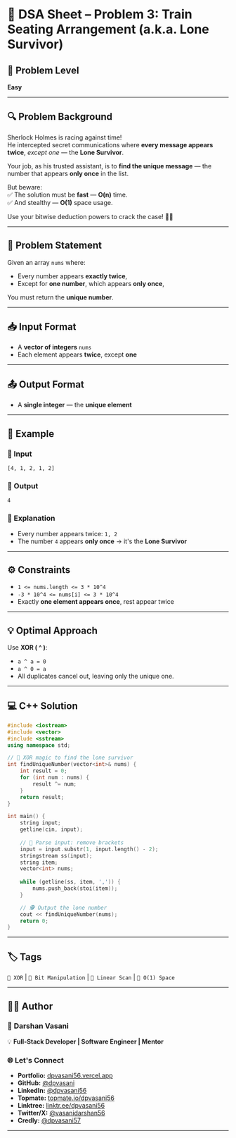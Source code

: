 # 🚂 DSA Sheet – Problem 3: Train Seating Arrangement (a.k.a. Lone Survivor)

## 🎯 Problem Level  
**Easy**

---

## 🔍 Problem Background  

Sherlock Holmes is racing against time!  
He intercepted secret communications where **every message appears twice**, *except one* — the **Lone Survivor**.  

Your job, as his trusted assistant, is to **find the unique message** — the number that appears **only once** in the list.  

But beware:  
✅ The solution must be **fast** — **O(n)** time.  
✅ And stealthy — **O(1)** space usage.

Use your bitwise deduction powers to crack the case! 🕵️‍♂️

---

## 📝 Problem Statement  

Given an array `nums` where:  
- Every number appears **exactly twice**,  
- Except for **one number**, which appears **only once**,  

You must return the **unique number**.

---

## 📥 Input Format  

- A **vector of integers** `nums`  
- Each element appears **twice**, except **one**

---

## 📤 Output Format  

- A **single integer** — the **unique element**

---

## 🧪 Example  

### 🔹 Input  
```
[4, 1, 2, 1, 2]
```

### 🔹 Output  
```
4
```

### 🧠 Explanation  
- Every number appears twice: `1, 2`  
- The number `4` appears **only once** → it's the **Lone Survivor**

---

## ⚙️ Constraints  

- `1 <= nums.length <= 3 * 10^4`  
- `-3 * 10^4 <= nums[i] <= 3 * 10^4`  
- Exactly **one element appears once**, rest appear twice  

---

## 💡 Optimal Approach  

Use **XOR ( ^ )**:  
- `a ^ a = 0`  
- `a ^ 0 = a`  
- All duplicates cancel out, leaving only the unique one.

---

## 💻 C++ Solution  

```cpp
#include <iostream>
#include <vector>
#include <sstream>
using namespace std;

// 🧠 XOR magic to find the lone survivor
int findUniqueNumber(vector<int>& nums) {
    int result = 0;
    for (int num : nums) {
        result ^= num;
    }
    return result;
}

int main() {
    string input;
    getline(cin, input);
    
    // 🔄 Parse input: remove brackets
    input = input.substr(1, input.length() - 2);
    stringstream ss(input);
    string item;
    vector<int> nums;
    
    while (getline(ss, item, ',')) {
        nums.push_back(stoi(item));
    }

    // 🕵️ Output the lone number
    cout << findUniqueNumber(nums);
    return 0;
}
```

---

## 🏷️ Tags  
`🧠 XOR` | `🧮 Bit Manipulation` | `🔁 Linear Scan` | `💾 O(1) Space`

---

## 👨‍💻 Author  

### 🚀 **Darshan Vasani**  
💡 **Full-Stack Developer | Software Engineer | Mentor**   

### 🌐 Let's Connect  
- **Portfolio:** [dpvasani56.vercel.app](https://dpvasani56.vercel.app)  
- **GitHub:** [@dpvasani](https://github.com/dpvasani)  
- **LinkedIn:** [@dpvasani56](https://www.linkedin.com/in/dpvasani56/)  
- **Topmate:** [topmate.io/dpvasani56](https://topmate.io/dpvasani56)  
- **Linktree:** [linktr.ee/dpvasani56](https://linktr.ee/dpvasani56)  
- **Twitter/X:** [@vasanidarshan56](https://x.com/vasanidarshan56)  
- **Credly:** [@dpvasani57](https://www.credly.com/users/dpvasani57/)

---

